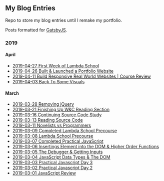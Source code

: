 ## My Blog Entries
Repo to store my blog entries until I remake my portfolio.  

Posts formatted for [GatsbyJS](https://www.gatsbyjs.org/).

### 2019

#### April

- [2019-04-27 First Week of Lambda
  School](./src/pages/2019-04-27-first-week-of-lambda-school/index.md)
- [2019-04-26 Built & Launched a Portfolio
  Website](./src/pages/2019-04-26-built-launched-a-portfolio-website/index.md)
- [2019-04-11 Build Responsive Real World Websites | Course
  Review](./src/pages/2019-04-11-build-responsive-real-world-websites-course-review/index.md)
- [2019-04-03 Back To Some
  Visuals](./src/pages/2019-04-03-back-to-some-visuals.md)

#### March

- [2019-03-28 Removing jQuery](./src/pages/2019-03-28-removing-jquery/index.md)
- [2019-03-21 Finishing Up W&C Reading
  Section](./src/pages/2019-03-21-finishing-up-wc-reading-section/index.md)
- [2019-03-16 Continuing Source Code Study](./src/pages/2019-03-16-continuing-source-code-study/index.md)
- [2019-03-13 Reading Source Code](./src/pages/2019-03-13-reading-source-code/index.md)
- [2019-03-11 Novelists vs
  Programmers](./src/pages/2019-03-11-novelists-vs-programmers/index.md)
- [2019-03-09 Completed Lambda School
  Precourse](./src/pages/2019-03-09-completed-lambda-school-precourse/index.md)
- [2019-03-08 Lambda School Precourse](./src/pages/2019-03-08-lambda-school-precourse/index.md)
- [2019-03-07 Completed Practical JavaScript](./src/pages/2019-03-07-completed-practical-javascript/index.md)
- [2019-03-06 Insertings Element into the DOM & Higher Order
  Functions](./src/pages/2019-03-06-inserting-elements-into-the-dom-higher-order-functions/index.md)
- [2019-03-05 The Debugger & Getting
  Inputs](./src/pages/2019-03-05-the-debugger-getting-inputs/index.md)
- [2019-03-04 JavaScript Data Types & The
  DOM](./src/pages/2019-03-04-javascript-data-types-the-dom/index.md)
- [2019-03-03 Practical Javascript Day 3](./src/pages/2019-03-03-practical-javascript-day-3/index.md)
- [2019-03-02 Practical Javascript Day 2](./src/pages/2019-03-02-practical-javascript-day-2/index.md)
- [2019-03-01 JavaScript Review](./src/pages/2019-03-01-javascript-review/index.md)

